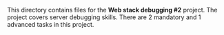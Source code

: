 This directory contains files for the **Web stack debugging #2** project. The project covers server debugging skills.
There are 2 mandatory and 1 advanced tasks in this project.
